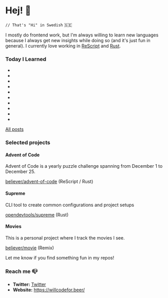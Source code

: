 # Hej! :wave:

`// That's "Hi" in Swedish` 🇸🇪

I mostly do frontend work, but I'm always willing to learn new languages because I always get new insights while doing so (and it's just fun in general). I currently love working in [ReScript](https://rescript-lang.org/) and [Rust](https://www.rust-lang.org/).

### Today I Learned

<!--START_SECTION:feed-->
* [](https:&#x2F;&#x2F;willcodefor.beer&#x2F;posts&#x2F;)
* [](https:&#x2F;&#x2F;willcodefor.beer&#x2F;posts&#x2F;)
* [](https:&#x2F;&#x2F;willcodefor.beer&#x2F;posts&#x2F;)
* [](https:&#x2F;&#x2F;willcodefor.beer&#x2F;posts&#x2F;)
* [](https:&#x2F;&#x2F;willcodefor.beer&#x2F;posts&#x2F;)
* [](https:&#x2F;&#x2F;willcodefor.beer&#x2F;posts&#x2F;)
* [](https:&#x2F;&#x2F;willcodefor.beer&#x2F;posts&#x2F;)
* [](https:&#x2F;&#x2F;willcodefor.beer&#x2F;posts&#x2F;)
* [](https:&#x2F;&#x2F;willcodefor.beer&#x2F;posts&#x2F;)
* [](https:&#x2F;&#x2F;willcodefor.beer&#x2F;posts&#x2F;)
<!--END_SECTION:feed-->

[All posts](https://willcodefor.beer/posts)

### Selected projects

#### Advent of Code

Advent of Code is a yearly puzzle challenge spanning from December 1 to December 25.

[believer/advent-of-code](https://github.com/believer/advent-of-code) (ReScript / Rust)

#### Supreme

CLI tool to create common configurations and project setups

[opendevtools/supreme](https://github.com/opendevtools/supreme) (Rust)

#### Movies

This is a personal project where I track the movies I see.

[believer/movie](https://github.com/believer/movie) (Remix)

Let me know if you find something fun in my repos!

### Reach me 📪 

- **Twitter:** [Twitter](https://twitter.com/rnattochdag)
- **Website:** https://willcodefor.beer/
